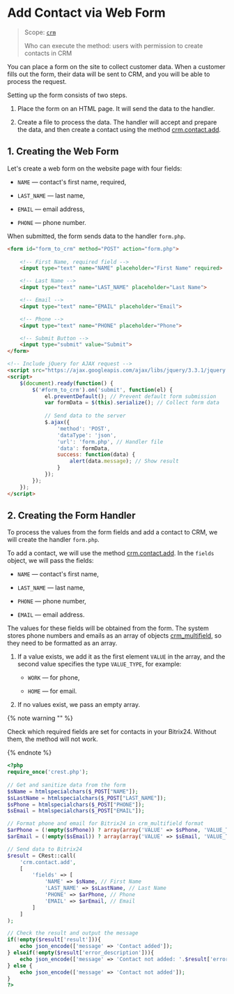 # Add Contact via Web Form

> Scope: [`crm`](../../../api-reference/scopes/permissions.md)
>
> Who can execute the method: users with permission to create contacts in CRM

You can place a form on the site to collect customer data. When a customer fills out the form, their data will be sent to CRM, and you will be able to process the request.

Setting up the form consists of two steps.

1. Place the form on an HTML page. It will send the data to the handler.

2. Create a file to process the data. The handler will accept and prepare the data, and then create a contact using the method [crm.contact.add](../../../api-reference/crm/contacts/crm-contact-add.md).

## 1. Creating the Web Form

Let's create a web form on the website page with four fields:

-  `NAME` — contact's first name, required,

-  `LAST_NAME` — last name,

-  `EMAIL` — email address,

-  `PHONE` — phone number.

When submitted, the form sends data to the handler `form.php`.

```html
<form id="form_to_crm" method="POST" action="form.php">
    
	<!-- First Name, required field -->
    <input type="text" name="NAME" placeholder="First Name" required>

	<!-- Last Name --> 
    <input type="text" name="LAST_NAME" placeholder="Last Name">

	<!-- Email --> 
    <input type="text" name="EMAIL" placeholder="Email">

	<!-- Phone -->
    <input type="text" name="PHONE" placeholder="Phone">

	<!-- Submit Button --> 
    <input type="submit" value="Submit"> 
</form>

<!-- Include jQuery for AJAX request -->
<script src="https://ajax.googleapis.com/ajax/libs/jquery/3.3.1/jquery.min.js"></script>
<script>
    $(document).ready(function() {
        $('#form_to_crm').on('submit', function(el) {
            el.preventDefault(); // Prevent default form submission
            var formData = $(this).serialize(); // Collect form data
            
            // Send data to the server
            $.ajax({
                'method': 'POST',
                'dataType': 'json',
                'url': 'form.php', // Handler file
                'data': formData,
                success: function(data) {
                    alert(data.message); // Show result
                }
            });
        });
    });
</script>
```

## 2. Creating the Form Handler

To process the values from the form fields and add a contact to CRM, we will create the handler `form.php`.

To add a contact, we will use the method [crm.contact.add](../../../api-reference/crm/contacts/crm-contact-add.md). In the `fields` object, we will pass the fields:

-  `NAME` — contact's first name,

-  `LAST_NAME` — last name,

-  `PHONE` — phone number,

-  `EMAIL` — email address.

The values for these fields will be obtained from the form. The system stores phone numbers and emails as an array of objects [crm_multifield](../../../api-reference/crm/data-types.md#crm_multifield), so they need to be formatted as an array.

1. If a value exists, we add it as the first element `VALUE` in the array, and the second value specifies the type `VALUE_TYPE`, for example:

   -  `WORK` — for phone,

   -  `HOME` — for email.

2. If no values exist, we pass an empty array.

{% note warning "" %}

Check which required fields are set for contacts in your Bitrix24. Without them, the method will not work.

{% endnote %}

```php
<?php
require_once('crest.php');
            
// Get and sanitize data from the form
$sName = htmlspecialchars($_POST["NAME"]);
$sLastName = htmlspecialchars($_POST["LAST_NAME"]);
$sPhone = htmlspecialchars($_POST["PHONE"]);
$sEmail = htmlspecialchars($_POST["EMAIL"]);                 

// Format phone and email for Bitrix24 in crm_multifield format
$arPhone = (!empty($sPhone)) ? array(array('VALUE' => $sPhone, 'VALUE_TYPE' => 'WORK')) : array();
$arEmail = (!empty($sEmail)) ? array(array('VALUE' => $sEmail, 'VALUE_TYPE' => 'HOME')) : array();

// Send data to Bitrix24
$result = CRest::call(
    'crm.contact.add',
    [
        'fields' => [
            'NAME' => $sName, // First Name
            'LAST_NAME' => $sLastName, // Last Name
            'PHONE' => $arPhone, // Phone
            'EMAIL' => $arEmail, // Email
        ]
    ]
);

// Check the result and output the message
if(!empty($result['result'])){
    echo json_encode(['message' => 'Contact added']);
} elseif(!empty($result['error_description'])){
    echo json_encode(['message' => 'Contact not added: '.$result['error_description']]);
} else {
    echo json_encode(['message' => 'Contact not added']);
}
?>
```